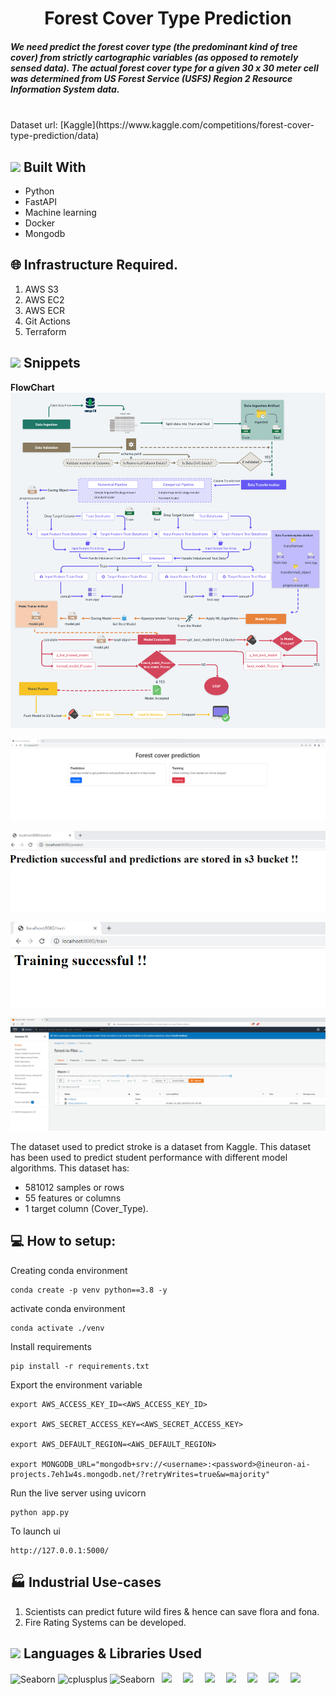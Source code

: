 <h1 align="center">Forest Cover Type Prediction </h1>

<h5>  We need predict the forest cover type (the predominant kind of tree cover) from strictly cartographic variables (as opposed to remotely sensed data).
 The actual forest cover type for a given 30 x 30 meter cell was determined from US Forest Service (USFS) Region 2 Resource Information System data. 
 </h5>

 </br>
    Dataset url: [Kaggle](https://www.kaggle.com/competitions/forest-cover-type-prediction/data) 
</br>

## <img src="https://c.tenor.com/NCRHhqkXrJYAAAAi/programmers-go-internet.gif" width="25">  <b>Built With</b>

- Python
- FastAPI
- Machine learning
- Docker
- Mongodb

## 🌐 Infrastructure Required.

1. AWS S3
2. AWS EC2
3. AWS ECR
4. Git Actions
5. Terraform

 ## <img src="https://media2.giphy.com/media/QssGEmpkyEOhBCb7e1/giphy.gif?cid=ecf05e47a0n3gi1bfqntqmob8g9aid1oyj2wr3ds3mg700bl&rid=giphy.gif" width ="25"><b> Snippets </b>
 <b>FlowChart</b>
![Screenshot](snippets/flowchart.png)

![Screenshot](snippets/snip1.png)

![Screenshot](snippets/snip2.png)

![Screenshot](snippets/snip3.png)

![Screenshot](snippets/snip4.png)

The dataset used to predict stroke is a dataset from Kaggle. This dataset has been used to predict student performance with  different model algorithms. This dataset has:
- 581012 samples or rows
- 55 features or columns 
- 1 target column (Cover_Type).


 ## 💻 How to setup:


Creating conda environment
```
conda create -p venv python==3.8 -y
```

activate conda environment
```
conda activate ./venv
```

Install requirements
```
pip install -r requirements.txt
```

Export the environment variable
```
export AWS_ACCESS_KEY_ID=<AWS_ACCESS_KEY_ID>

export AWS_SECRET_ACCESS_KEY=<AWS_SECRET_ACCESS_KEY>

export AWS_DEFAULT_REGION=<AWS_DEFAULT_REGION>

export MONGODB_URL="mongodb+srv://<username>:<password>@ineuron-ai-projects.7eh1w4s.mongodb.net/?retryWrites=true&w=majority"

```
Run the live server using uvicorn
```
python app.py
```
To launch ui
```
http://127.0.0.1:5000/
```

## 🏭 Industrial Use-cases 
1. Scientists can predict future wild fires & hence can save flora and fona.
2. Fire Rating Systems can be developed. 

 ## <img src="https://media2.giphy.com/media/QssGEmpkyEOhBCb7e1/giphy.gif?cid=ecf05e47a0n3gi1bfqntqmob8g9aid1oyj2wr3ds3mg700bl&rid=giphy.gif" width ="25"><b> Languages & Libraries Used</b>


 
<p>
<a><img src="https://img.shields.io/badge/Python-FFD43B?style=for-the-badge&logo=python&logoColor=darkgreen" alt="Seaborn"/></a>
 <a><img src="https://matplotlib.org/_static/logo2_compressed.svg" alt="cplusplus" width="110"/></a>
<a><img src="https://seaborn.pydata.org/_static/logo-wide-lightbg.svg" alt="Seaborn"width="110"/></a>
  <code> <img height="50" src="https://upload.wikimedia.org/wikipedia/commons/7/7e/Spyder_logo.svg"> </code>
  <code> <img height="50" src="https://www.vectorlogo.zone/logos/jupyter/jupyter-ar21.svg"> </code>
  <code> <img height="50" src="https://upload.wikimedia.org/wikipedia/commons/thumb/e/ed/Pandas_logo.svg/768px-Pandas_logo.svg.png"> </code>
  <code> <img height="50" src="https://www.vectorlogo.zone/logos/pocoo_flask/pocoo_flask-ar21.svg"> </code>
  <code> <img height="50" src="https://www.vectorlogo.zone/logos/numpy/numpy-ar21.svg"> </code>
  <code> <img height="50" src="https://raw.githubusercontent.com/valohai/ml-logos/master/scipy.svg"> </code>
  <code> <img height="50" src="https://seeklogo.com/images/S/scikit-learn-logo-8766D07E2E-seeklogo.com.png"> </code>
</p>
